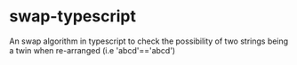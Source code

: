 # swap-typescript
An swap algorithm in typescript to check the possibility of two strings being a twin when re-arranged (i.e 'abcd'=='abcd')
